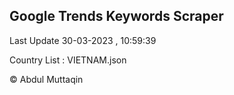 

## Google Trends Keywords Scraper 
 
Last Update 30-03-2023 , 10:59:39

Country List :
VIETNAM.json



© Abdul Muttaqin 
